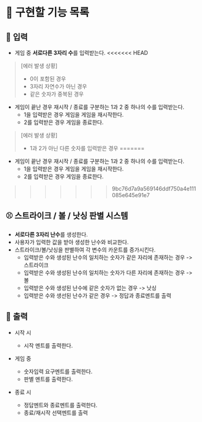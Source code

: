 # 🚀 구현할 기능 목록

## 📝 입력

- 게임 중 **서로다른 3자리 수**를 입력받는다.
  <<<<<<< HEAD
> [에러 발생 상황]
>   - 0이 포함된 경우
>   - 3자리 자연수가 아닌 경우
>   - 같은 숫자가 중복된 경우
- 게임이 끝난 경우 재시작 / 종료를 구분하는 1과 2 중 하나의 수를 입력받는다.
  - 1을 입력받은 경우 게임을 게임을 재시작한다.
  - 2를 입력받은 경우 게임을 종료한다.
> [에러 발생 상황]
>   - 1과 2가 아닌 다른 숫자를 입력받은 경우
      =======
- 게임이 끝난 경우 재시작 / 종료를 구분하는 1과 2 중 하나의 수를 입력받는다.
  - 1을 입력받은 경우 게임을 게임을 재시작한다.
  - 2를 입력받은 경우 게임을 종료한다.

>>>>>>> 9bc76d7a9a569146ddf750a4e111085e645e91e7

## ⚾ 스트라이크 / 볼 / 낫싱 판별 시스템

- **서로다른 3자리 난수**를 생성한다.
- 사용자가 입력한 값을 받아 생성한 난수와 비교한다.
- 스트라이크/볼/낫싱을 판별하여 각 변수의 카운트를 증가시킨다.
  -  입력받은 수와 생성된 난수의 일치하는 숫자가 같은 자리에 존재하는 경우 -> 스트라이크
  -  입력받은 수와 생성된 난수의 일치하는 숫자가 다른 자리에 존재하는 경우 -> 볼
  -  입력받은 수와 생성된 난수에 같은 숫자가 없는 경우 -> 낫싱
  -  입력받은 수와 생선된 난수가 같은 경우 -> 정답과 종료멘트를 출력


## 📃 출력

- 시작 시
  - 시작 멘트를 출력한다.

- 게임 중
  - 숫자입력 요구멘트를 출력한다.
  - 판별 멘트를 출력한다.

- 종료 시
  - 정답멘트와 종료멘트를 출력한다.
  - 종료/재시작 선택멘트를 출력


